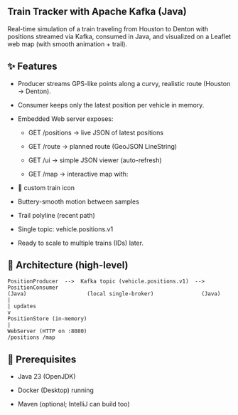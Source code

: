 ## Train Tracker with Apache Kafka (Java)

Real-time simulation of a train traveling from Houston to Denton with positions streamed via Kafka, consumed in Java, and visualized on a Leaflet web map (with smooth animation + trail).

## ✨ Features

- Producer streams GPS-like points along a curvy, realistic route (Houston → Denton).

- Consumer keeps only the latest position per vehicle in memory.

- Embedded Web server exposes:

    - GET /positions → live JSON of latest positions

    - GET /route → planned route (GeoJSON LineString)

    - GET /ui → simple JSON viewer (auto-refresh)

    - GET /map → interactive map with:

- 🚆 custom train icon

- Buttery-smooth motion between samples

- Trail polyline (recent path)

- Single topic: vehicle.positions.v1

- Ready to scale to multiple trains (IDs) later.

## 🧭 Architecture (high-level)
```
PositionProducer  -->  Kafka topic (vehicle.positions.v1)  -->  PositionConsumer
(Java)                   (local single-broker)               (Java)
|
| updates
v
PositionStore (in-memory)
|
WebServer (HTTP on :8080)
/positions /map

```
## 🧰 Prerequisites

- Java 23 (OpenJDK)

- Docker (Desktop) running

- Maven (optional; IntelliJ can build too)